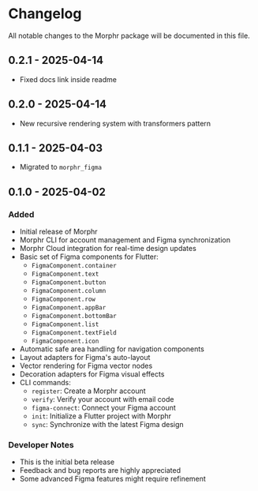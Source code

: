 # Changelog

All notable changes to the Morphr package will be documented in this file.

## 0.2.1 - 2025-04-14
- Fixed docs link inside readme

## 0.2.0 - 2025-04-14
- New recursive rendering system with transformers pattern

## 0.1.1 - 2025-04-03
- Migrated to `morphr_figma`

## 0.1.0 - 2025-04-02

### Added
- Initial release of Morphr
- Morphr CLI for account management and Figma synchronization
- Morphr Cloud integration for real-time design updates
- Basic set of Figma components for Flutter:
  - `FigmaComponent.container`
  - `FigmaComponent.text`
  - `FigmaComponent.button`
  - `FigmaComponent.column`
  - `FigmaComponent.row`
  - `FigmaComponent.appBar`
  - `FigmaComponent.bottomBar`
  - `FigmaComponent.list`
  - `FigmaComponent.textField`
  - `FigmaComponent.icon`
- Automatic safe area handling for navigation components
- Layout adapters for Figma's auto-layout
- Vector rendering for Figma vector nodes
- Decoration adapters for Figma visual effects
- CLI commands:
  - `register`: Create a Morphr account
  - `verify`: Verify your account with email code
  - `figma-connect`: Connect your Figma account
  - `init`: Initialize a Flutter project with Morphr
  - `sync`: Synchronize with the latest Figma design

### Developer Notes
- This is the initial beta release
- Feedback and bug reports are highly appreciated
- Some advanced Figma features might require refinement
